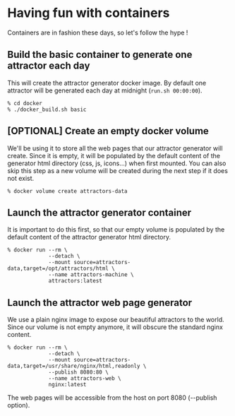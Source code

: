 # Having fun with containers
Containers are in fashion these days, so let's follow the hype !

## Build the basic container to generate one attractor each day
This will create the attractor generator docker image.
By default one attractor will be generated each day at midnight (`run.sh 00:00:00`).

```
% cd docker
% ./docker_build.sh basic
```

## [OPTIONAL] Create an empty docker volume
We'll be using it to store all the web pages that our attractor generator
will create. Since it is empty, it will be populated by the default content
of the generator html directory (css, js, icons...) when first mounted.
You can also skip this step as a new volume will be created during the next step
if it does not exist.
```
% docker volume create attractors-data
```

## Launch the attractor generator container
It is important to do this first, so that our empty volume is populated by the
default content of the attractor generator html directory.
```
% docker run --rm \
             --detach \
             --mount source=attractors-data,target=/opt/attractors/html \
             --name attractors-machine \
             attractors:latest
```

## Launch the attractor web page generator
We use a plain nginx image to expose our beautiful attractors to the world.
Since our volume is not empty anymore, it will obscure the standard nginx content.
```
% docker run --rm \
             --detach \
             --mount source=attractors-data,target=/usr/share/nginx/html,readonly \
             --publish 8080:80 \
             --name attractors-web \
             nginx:latest
```

The web pages will be accessible from the host on port 8080 (--publish option).

